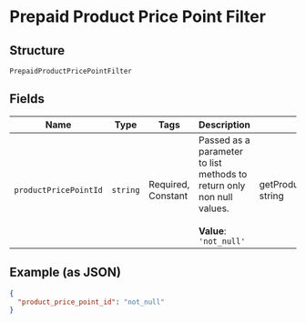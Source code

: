 
# Prepaid Product Price Point Filter

## Structure

`PrepaidProductPricePointFilter`

## Fields

| Name | Type | Tags | Description | Getter | Setter |
|  --- | --- | --- | --- | --- | --- |
| `productPricePointId` | `string` | Required, Constant | Passed as a parameter to list methods to return only non null values.<br><br>**Value**: `'not_null'` | getProductPricePointId(): string | setProductPricePointId(string productPricePointId): void |

## Example (as JSON)

```json
{
  "product_price_point_id": "not_null"
}
```

